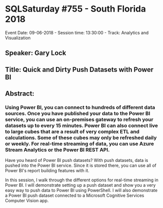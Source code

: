 # SQLSaturday #755 - South Florida 2018
Event Date: 09-06-2018 - Session time: 13:30:00 - Track: Analytics and Visualization
## Speaker: Gary Lock
## Title: Quick and Dirty Push Datasets with Power BI
## Abstract:
### Using Power BI, you can connect to hundreds of different data sources.  Once you have published your data to the Power BI service, you can use an on-premises gateway to refresh your datasets up to every 15 minutes.  Power BI can also connect live to large cubes that are a result of very complex ETL and calculations.  Some of these cubes may only be refreshed daily or weekly.  For real-time streaming of data, you can use Azure Stream Analytics or the Power BI REST API.  

Have you heard of Power BI push datasets?  With push datasets, data is pushed into the Power BI service.  Since it is stored there, you can use all of Power BI's report building features with it.

In this session, I walk through the different options for real-time streaming in Power BI.  I will demonstrate setting up a push dataset and show you a very easy way to push data to Power BI using PowerShell.  I will also demonstrate a Power BI push dataset connected to a Microsoft Cognitive Services Computer Vision app.
